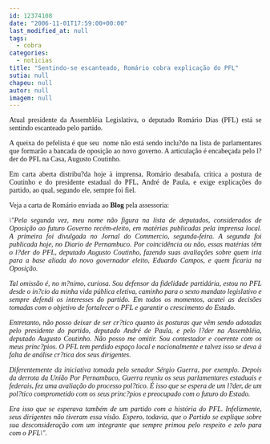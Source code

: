 ```yaml
---
id: 12374108
date: "2006-11-01T17:59:00+00:00"
last_modified_at: null
tags:
  - cobra
categories:
  - noticias
title: "Sentindo-se escanteado, Romário cobra explicação do PFL"
sutia: null
chapeu: null
autor: null
imagem: null
---
```

<p><P align=justify><FONT face=Verdana>Atual presidente da Assembléia Legislativa, o deputado Romário Dias (PFL) está se sentindo&nbsp;escanteado pelo partido. </FONT></P></p>
<p><P align=justify><FONT face=Verdana>A queixa do pefelista é que seu&nbsp; nome não está sendo inclu?do na&nbsp;lista de parlamentares que formarão a bancada de oposição ao novo governo. A articulação é encabeçada pelo l?der do PFL na Casa, Augusto Coutinho.</FONT></P></p>
<p><P align=justify><FONT face=Verdana>Em carta aberta distribu?da hoje à&nbsp;imprensa, Romário desabafa, critica a postura de Coutinho e do presidente estadual do PFL, André de Paula, e exige explicações do partido, ao qual, segundo ele, sempre foi fiel. </FONT></P></p>
<p><P align=justify><FONT face=Verdana>Veja a&nbsp;carta de Romário enviada ao <STRONG>Blog</STRONG> pela assessoria:</FONT></P></p>
<p><P align=justify><EM><FONT face=Verdana>\"Pela segunda vez, meu nome não figura na lista de deputados, considerados de Oposição ao futuro Governo recém-eleito, em matérias publicadas pela imprensa local. A primeira foi divulgada no Jornal do Commercio, segunda-feira. A segunda foi publicada hoje, no Diario de Pernambuco. Por coincidência ou não, essas matérias têm o l?der do PFL, deputado Augusto Coutinho, fazendo suas avaliações sobre quem iria para a base aliada do novo governador eleito, Eduardo Campos, e quem ficaria na Oposição.</FONT></EM></P></p>
<p><P align=justify><FONT face=Verdana></FONT></P></p>
<p><P align=justify><FONT face=Verdana><EM>Tal omissão é, no m?nimo, curiosa. Sou defensor da fidelidade partidária, estou no PFL desde o in?cio da minha vida pública eletiva, caminho para o sexto mandato legislativo e sempre defendi os interesses do partido. Em todos os momentos, acatei as decisões tomadas com o objetivo de fortalecer o PFL e garantir o crescimento do Estado.</EM></FONT></P></p>
<p><P align=justify><FONT face=Verdana></FONT></P></p>
<p><P align=justify><FONT face=Verdana><EM>Entretanto, não posso deixar de ser cr?tico quanto às posturas que vêm sendo adotadas pelo presidente do partido, deputado André de Paula, e pelo l?der na Assembléia, deputado Augusto Coutinho. Não posso me omitir. Sou contestador e coerente com os meus princ?pios. O PFL tem perdido espaço local e nacionalmente e talvez isso se deva à falta de análise cr?tica dos seus dirigentes. </EM></FONT></P></p>
<p><P align=justify><FONT face=Verdana></FONT></P></p>
<p><P align=justify><FONT face=Verdana><EM>Diferentemente da iniciativa tomada pelo senador Sérgio Guerra, por exemplo. Depois da derrota da União Por Pernambuco, Guerra reuniu os seus parlamentares estaduais e federais, fez uma avaliação do processo pol?tico. É isso que se espera de um l?der, de um pol?tico comprometido com os seus princ?pios e preocupado com o futuro do Estado. </EM></FONT></P></p>
<p><P align=justify><FONT face=Verdana></FONT></P></p>
<p><P align=justify><FONT face=Verdana><EM>Era isso que se esperava também de um partido com a história do PFL. Infelizmente, seus dirigentes não tiveram essa visão. Espero, todavia, que o Partido se explique sobre sua desconsideração com um integrante que sempre primou pelo respeito e zelo para com o PFL\".</EM></FONT></P> </p>
